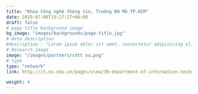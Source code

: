 ```yaml
---
title: "Khoa Công nghệ thông tin, Trường ĐH Mở TP.HCM"
date: 2019-07-06T15:27:17+06:00
draft: false
# page title background image
bg_image: "images/backgrounds/page-title.jpg"
# meta description
#description : "Lorem ipsum dolor sit amet, consectetur adipisicing elit, sed do eiusmod tempor incididunt ut labore. dolore magna aliqua. Ut enim ad minim veniam, quis nostrud."
# Research image
image: "/images/partners/cntt ou.png"
# type
type: "network"
link: http://it.ou.edu.vn/pages/view/39-department-of-information-technology

weight: 4
---
```

